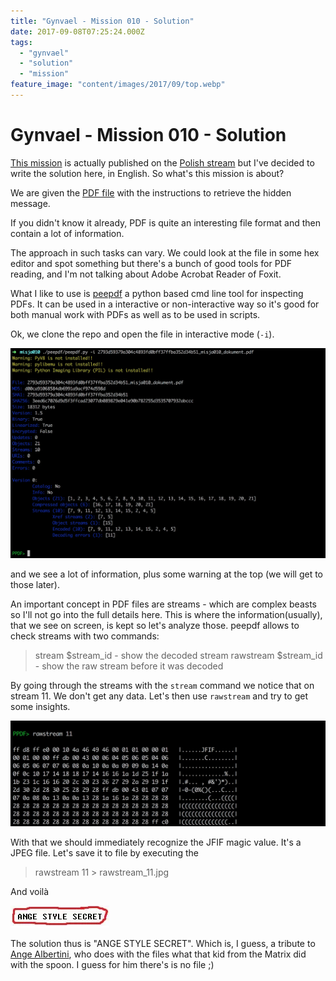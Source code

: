 ```yaml
---
title: "Gynvael - Mission 010 - Solution"
date: 2017-09-08T07:25:24.000Z
tags:
  - "gynvael"
  - "solution"
  - "mission"
feature_image: "content/images/2017/09/top.webp"
---
```


# Gynvael - Mission 010 - Solution

[This mission](http://goo.gl/oAdvWe) is actually published on the [Polish stream](https://www.youtube.com/watch?v=UpGB9Ka6-Ps) but I've decided to write the solution here, in English. So what's this mission is about?

We are given the [PDF file](https://goo.gl/wgt94W) with the instructions to retrieve the hidden message.

If you didn't know it already, PDF is quite an interesting file format and then contain a lot of information.

The approach in such tasks can vary. We could look at the file in some hex editor and spot something but there's a bunch of good tools for PDF reading, and I'm not talking about Adobe Acrobat Reader of Foxit.

What I like to use is [peepdf](https://github.com/jesparza/peepdf) a python based cmd line tool for inspecting PDFs. It can be used in a interactive or non-interactive way so it's good for both manual work with PDFs as well as to be used in scripts.

Ok, we clone the repo and open the file in interactive mode (`-i`).

![peepdf_1](content/images/2017/09/peepdf_1.webp)

and we see a lot of information, plus some warning at the top (we will get to those later).

An important concept in PDF files are streams - which are complex beasts so I'll not go into the full details here.
This is where the information(usually), that we see on screen, is kept so let's analyze those. peepdf allows to check streams with two commands:

> stream $stream_id - show the decoded stream
>  rawstream $stream_id - show the raw stream before it was decoded

By going through the streams with the `stream` command we notice that on stream 11. We don't get any data. Let's then use `rawstream` and try to get some insights.

![raw_stream](content/images/2017/09/raw_stream.webp)

With that we should immediately recognize the JFIF magic value. It's a JPEG file. Let's save it to file by executing the

> rawstream 11 > rawstream_11.jpg

And voilà

![rawstream_11](content/images/2017/09/rawstream_11.webp)

The solution thus is "ANGE STYLE SECRET". Which is, I guess, a tribute to [Ange Albertini](https://twitter.com/angealbertini), who does with the files what that kid from the Matrix did with the spoon. I guess for him there's is no file ;)

